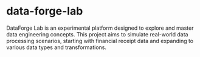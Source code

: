 # data-forge-lab
DataForge Lab is an experimental platform designed to explore and master data engineering concepts. This project aims to simulate real-world data processing scenarios, starting with financial receipt data and expanding to various data types and transformations.
